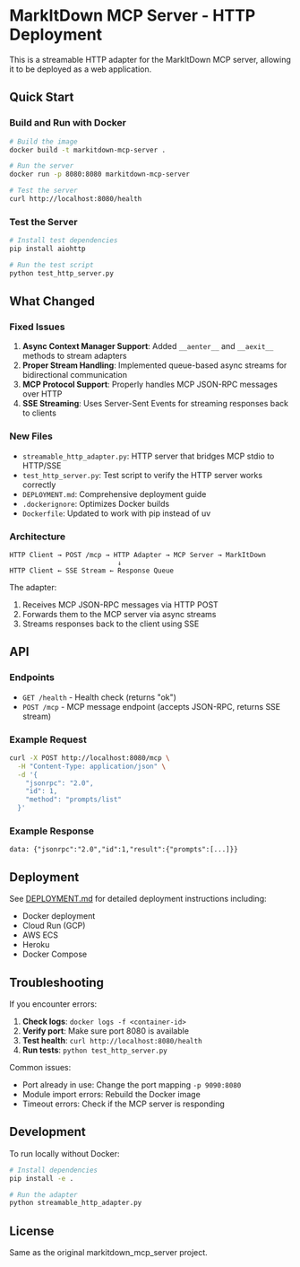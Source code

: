 # MarkItDown MCP Server - HTTP Deployment

This is a streamable HTTP adapter for the MarkItDown MCP server, allowing it to be deployed as a web application.

## Quick Start

### Build and Run with Docker

```bash
# Build the image
docker build -t markitdown-mcp-server .

# Run the server
docker run -p 8080:8080 markitdown-mcp-server

# Test the server
curl http://localhost:8080/health
```

### Test the Server

```bash
# Install test dependencies
pip install aiohttp

# Run the test script
python test_http_server.py
```

## What Changed

### Fixed Issues

1. **Async Context Manager Support**: Added `__aenter__` and `__aexit__` methods to stream adapters
2. **Proper Stream Handling**: Implemented queue-based async streams for bidirectional communication
3. **MCP Protocol Support**: Properly handles MCP JSON-RPC messages over HTTP
4. **SSE Streaming**: Uses Server-Sent Events for streaming responses back to clients

### New Files

- `streamable_http_adapter.py`: HTTP server that bridges MCP stdio to HTTP/SSE
- `test_http_server.py`: Test script to verify the HTTP server works correctly
- `DEPLOYMENT.md`: Comprehensive deployment guide
- `.dockerignore`: Optimizes Docker builds
- `Dockerfile`: Updated to work with pip instead of uv

### Architecture

```
HTTP Client → POST /mcp → HTTP Adapter → MCP Server → MarkItDown
                           ↓
HTTP Client ← SSE Stream ← Response Queue
```

The adapter:
1. Receives MCP JSON-RPC messages via HTTP POST
2. Forwards them to the MCP server via async streams
3. Streams responses back to the client using SSE

## API

### Endpoints

- `GET /health` - Health check (returns "ok")
- `POST /mcp` - MCP message endpoint (accepts JSON-RPC, returns SSE stream)

### Example Request

```bash
curl -X POST http://localhost:8080/mcp \
  -H "Content-Type: application/json" \
  -d '{
    "jsonrpc": "2.0",
    "id": 1,
    "method": "prompts/list"
  }'
```

### Example Response

```
data: {"jsonrpc":"2.0","id":1,"result":{"prompts":[...]}}
```

## Deployment

See [DEPLOYMENT.md](DEPLOYMENT.md) for detailed deployment instructions including:
- Docker deployment
- Cloud Run (GCP)
- AWS ECS
- Heroku
- Docker Compose

## Troubleshooting

If you encounter errors:

1. **Check logs**: `docker logs -f <container-id>`
2. **Verify port**: Make sure port 8080 is available
3. **Test health**: `curl http://localhost:8080/health`
4. **Run tests**: `python test_http_server.py`

Common issues:
- Port already in use: Change the port mapping `-p 9090:8080`
- Module import errors: Rebuild the Docker image
- Timeout errors: Check if the MCP server is responding

## Development

To run locally without Docker:

```bash
# Install dependencies
pip install -e .

# Run the adapter
python streamable_http_adapter.py
```

## License

Same as the original markitdown_mcp_server project.
